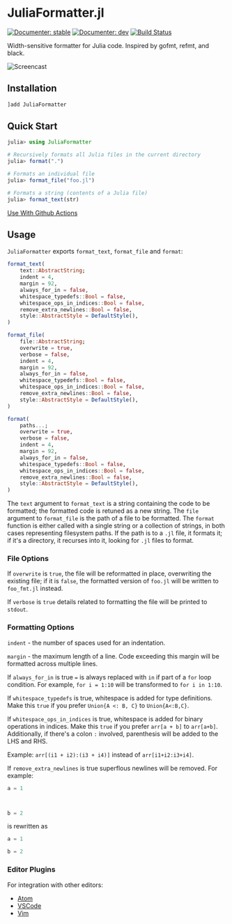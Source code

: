 # JuliaFormatter.jl

[![Documenter: stable][docs-stable-img]](https://domluna.github.io/JuliaFormatter.jl/stable)
[![Documenter: dev][docs-dev-img]](https://domluna.github.io/JuliaFormatter.jl/dev)
[![Build Status][travis-img]](https://travis-ci.org/domluna/JuliaFormatter.jl)

[docs-stable-img]: https://img.shields.io/badge/docs-stable-blue.svg
[docs-dev-img]: https://img.shields.io/badge/docs-dev-blue.svg
[travis-img]: https://travis-ci.org/domluna/JuliaFormatter.jl.svg?branch=master

Width-sensitive formatter for Julia code. Inspired by gofmt, refmt, and black.

![Screencast](https://user-images.githubusercontent.com/1813121/72941091-0b146300-3d68-11ea-9c95-75ec979caf6e.gif)

## Installation

```julia
]add JuliaFormatter
```

## Quick Start

```julia
julia> using JuliaFormatter

# Recursively formats all Julia files in the current directory
julia> format(".")

# Formats an individual file
julia> format_file("foo.jl")

# Formats a string (contents of a Julia file)
julia> format_text(str)
```

[Use With Github Actions](https://github.com/julia-actions/julia-format)

## Usage

`JuliaFormatter` exports `format_text`, `format_file` and `format`:

```julia
format_text(
    text::AbstractString;
    indent = 4,
    margin = 92,
    always_for_in = false,
    whitespace_typedefs::Bool = false,
    whitespace_ops_in_indices::Bool = false,
    remove_extra_newlines::Bool = false,
    style::AbstractStyle = DefaultStyle(),
)

format_file(
    file::AbstractString;
    overwrite = true,
    verbose = false,
    indent = 4,
    margin = 92,
    always_for_in = false,
    whitespace_typedefs::Bool = false,
    whitespace_ops_in_indices::Bool = false,
    remove_extra_newlines::Bool = false,
    style::AbstractStyle = DefaultStyle(),
)

format(
    paths...;
    overwrite = true,
    verbose = false,
    indent = 4,
    margin = 92,
    always_for_in = false,
    whitespace_typedefs::Bool = false,
    whitespace_ops_in_indices::Bool = false,
    remove_extra_newlines::Bool = false,
    style::AbstractStyle = DefaultStyle(),
)
```

The `text` argument to `format_text` is a string containing the code to be formatted;
the formatted code is retuned as a new string.
The `file` argument to `format_file` is the path of a file to be formatted.
The `format` function is either called with a single string or a collection of strings,
in both cases representing filesystem paths. If the path is to a `.jl` file, it formats it;
if it's a directory, it recurses into it, looking for `.jl` files to format.

### File Options

If `overwrite` is `true`, the file will be reformatted in place, overwriting
the existing file; if it is `false`, the formatted version of `foo.jl` will
be written to `foo_fmt.jl` instead.

If `verbose` is `true` details related to formatting the file will be printed
to `stdout`.

### Formatting Options

`indent` - the number of spaces used for an indentation.

`margin` - the maximum length of a line. Code exceeding this margin will be formatted
across multiple lines.

If `always_for_in` is true `=` is always replaced with `in` if part of a
`for` loop condition.  For example, `for i = 1:10` will be transformed
to `for i in 1:10`.

If `whitespace_typedefs` is true, whitespace is added for type definitions.
Make this `true` if you prefer `Union{A <: B, C}` to `Union{A<:B,C}`.

If `whitespace_ops_in_indices` is true, whitespace is added for binary operations in indices.
Make this `true` if you prefer `arr[a + b]` to `arr[a+b]`.
Additionally, if there's a colon `:` involved, parenthesis will be added to the LHS and RHS.

Example: `arr[(i1 + i2):(i3 + i4)]` instead of `arr[i1+i2:i3+i4]`.

If `remove_extra_newlines` is true superflous newlines will be removed. For example:

```julia
a = 1



b = 2
```

is rewritten as

```julia
a = 1

b = 2
```

### Editor Plugins

For integration with other editors:

- [Atom](https://github.com/JunoLab/Atom.jl)
- [VSCode](https://github.com/singularitti/vscode-julia-formatter/)
- [Vim](https://github.com/kdheepak/JuliaFormatter.vim)

